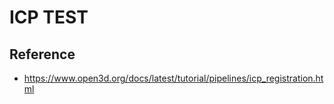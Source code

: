 # ICP TEST
## Reference

- https://www.open3d.org/docs/latest/tutorial/pipelines/icp_registration.html
